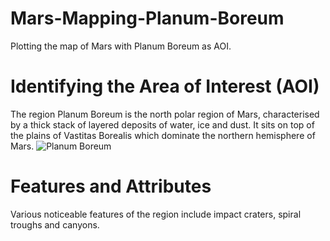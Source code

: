 # Mars-Mapping-Planum-Boreum
Plotting the map of Mars with Planum Boreum as AOI. 

# Identifying the Area of Interest (AOI) 
The region Planum Boreum is the north polar region of Mars, characterised by a thick stack of layered deposits of water, ice and dust. It sits on top of the plains of Vastitas Borealis which dominate the northern hemisphere of Mars. 
![Planum Boreum](https://www.google.com/url?sa=i&url=https%3A%2F%2Fen.wikipedia.org%2Fwiki%2FPlanum_Boreum&psig=AOvVaw1d8WLdXU73gJI80GQ7XVNg&ust=1751691740588000&source=images&cd=vfe&opi=89978449&ved=0CBQQjRxqFwoTCPj5u7a2oo4DFQAAAAAdAAAAABAE) 


# Features and Attributes 
Various noticeable features of the region include impact craters, spiral troughs and canyons. 
